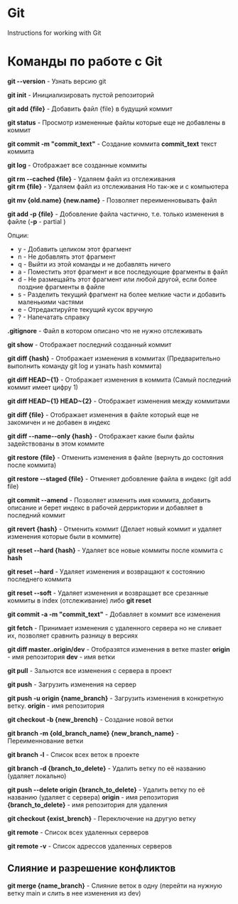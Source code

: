 # Git
Instructions for working with Git


# Команды по работе с Git

**git --version** - Узнать версию git</br>

**git init** - Инициализировать пустой репозиторий</br>

**git add {file}** - Добавить файл {file} в будущий коммит</br>

**git status** - Просмотр измененные файлы которые еще не добавлены в коммит</br>

**git commit -m "commit_text"** - Создание коммита **commit_text** текст коммита</br>

**git log** - Отображает все созданные коммиты</br>

**git rm --cached {file}** - Удаляем файл из отслеживания</br>
**git rm {file}** - Удаляем файл из отслеживания Но так-же и с компьютера</br>

**git mv {old.name} {new.name}** - Позволяет переименновывать файл</br>

**git add -p {file}** - Добовление файла частично, т.е. только изменения в файле (**-p** - partial )</br>

Опции:
- y -  Добавить целиком этот фрагмент
- n - Не добавлять этот фрагмент
- q - Выйти из этой команды и не добавлять ничего
- a - Поместить этот фрагмент и все последующие фрагменты в файл
- d - Не размещайть этот фрагмент или любой другой, если более поздние фрагменты в файле
- s - Разделить текущий фрагмент на более мелкие части и добавить маленькими частями
- e - Отредактируйте текущий кусок вручную
- ? - Напечатать справку</br>

**.gitignore** - Файл в котором описано что не нужно отслеживать </br>

**git show** - Отображает последний созданный коммит</br>

**git diff {hash}** - Отображает изменения в коммитах (Предварительно выполнить команду git log и узнать hash коммита)</br>

**git diff HEAD~{1}** - Отображает изменения в коммита (Самый последний коммит имеет цифру 1)</br>

**git diff HEAD~{1} HEAD~{2}** - Отображает изменения между коммитами</br>

**git diff {file}** - Отображает изменения в файле который еще не закомичен и не добавен в индекс</br>

**git diff --name--only {hash}** - Отображает какие были файлы задействованы в этом коммите</br>

**git restore {file}** - Отменить изменения в файле (вернуть до состояния после коммита)</br>

**git restore --staged {file}** - Отменяет добовление файла в индекс (git add file)</br>

**git commit --amend** - Позволяет изменить имя коммита, добавить описание  и берет индекс в рабочей дерриктории и добавляет в последний коммит</br>

**git revert {hash}** - Отменить коммит (Делает новый коммит и удаляет изменения которые были в коммите)</br>

**git reset --hard {hash}** - Удаляет все новые коммиты после коммита с **hash** </br>

**git reset --hard** - Удаляет изменения и возвращают к состоянию последнего коммита</br>

**git reset --soft** - Удаляет изменения и возвращает все срезанные коммиты в index (отслеживание) либо **git reset**</br>

**git commit -a -m "commit_text"** - Добавляет в коммит все изменения</br>

**git fetch** - Принимает изменения с удаленного сервера но не сливает их, позволяет сравнить разницу в версиях</br>

**git diff master..origin/dev** - Отобразятся изменения в ветке master **origin** - имя репозитория **dev** - имя ветки</br>

**git pull** - Зальются все изменения с сервера в проект</br>

**git push** - Загрузить изменения на сервер</br>

**git push -u origin {name_branch}** - Загрузить изменения в конкретную ветку. **origin** - имя репозитория</br>

**git checkout -b {new_brench}** - Создание новой ветки</br>

**git branch -m {old_branch_name} {new_branch_name}** - Переименнование ветки</br>

**git branch -l** - Список всех веток в проекте</br>

**git branch -d {branch_to_delete}** - Удалить ветку по её названию (удаляет локально)</br>

**git push --delete origin {branch_to_delete}** - Удалить ветку по её названию (удаляет c сервера) **origin** - имя репозитория **{branch_to_delete}** - имя репозитория для удаления</br>

**git checkout {exist_brench}** - Переключение на другую ветку</br>

**git remote** - Список всех удаленных серверов</br>

**git remote -v** - Список адрессов удаленных серверов</br>

## Слияние и разрешение конфликтов

**git merge {name_branch}** - Слияние веток в одну (перейти на нужную ветку main и слить в нее изменения из dev)</br>